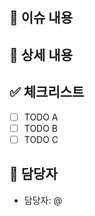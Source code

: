 ## 📄 이슈 내용
<!-- 기능에 대한 요약 설명을 작성해 주세요. -->

## 📝 상세 내용
<!-- 기능 추가와 관련된 상세 내용을 작성해 주세요. -->

## ✅ 체크리스트
<!-- 기능 추가와 관련된 체크리스트를 작성해주세요. -->
- [ ] TODO A
- [ ] TODO B
- [ ] TODO C

## 👥 담당자
<!-- 이 작업을 맡을 사람(또는 팀)을 명시해주세요. -->
- 담당자: @
